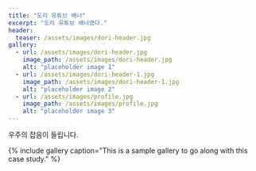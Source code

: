 ```yaml
---
title: "도리 유튜브 배너"
excerpt: "도리 유튜브 배너였다."
header:
  teaser: /assets/images/dori-header.jpg
gallery:
  - url: /assets/images/dori-header.jpg
    image_path: /assets/images/dori-header.jpg
    alt: "placeholder image 1"
  - url: /assets/images/dori-header-1.jpg
    image_path: /assets/images/dori-header-1.jpg
    alt: "placeholder image 2"
  - url: /assets/images/profile.jpg
    image_path: /assets/images/profile.jpg
    alt: "placeholder image 3"
---
```


우주의 잡음이 들립니다.

{% include gallery caption="This is a sample gallery to go along with this case study." %}

